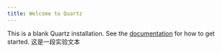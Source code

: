 ```yaml
---
title: Welcome to Quartz
---
```


This is a blank Quartz installation.
See the [documentation](https://quartz.jzhao.xyz) for how to get started.
这是一段实验文本 